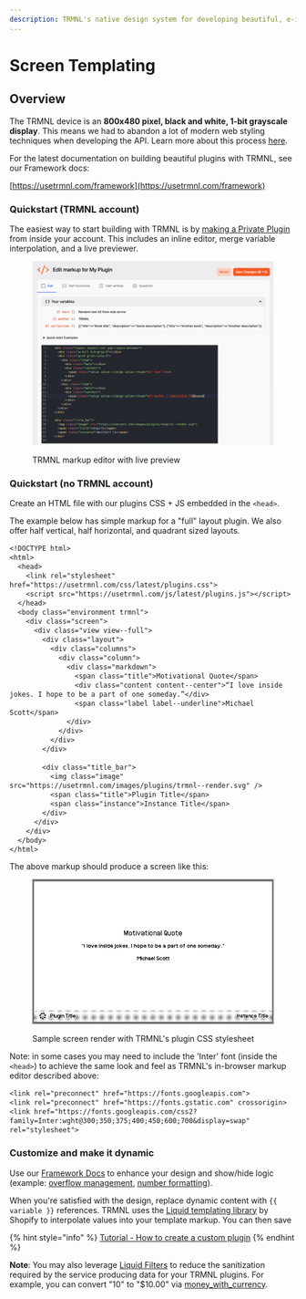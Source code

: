 ```yaml
---
description: TRMNL's native design system for developing beautiful, e-ink friendly screens.
---
```


# Screen Templating

## Overview

The TRMNL device is an **800x480 pixel, black and white, 1-bit grayscale display**.  This means we had to abandon a lot of modern web styling techniques when developing the API. Learn more about this process [here](https://usetrmnl.com/blog/design-system).

For the latest documentation on building beautiful plugins with TRMNL, see our Framework docs:

[https://usetrmnl.com/framework](https://usetrmnl.com/framework)

### Quickstart (TRMNL account)

The easiest way to start building with TRMNL is by [making a Private Plugin](https://usetrmnl.com/plugin_settings?keyname=private_plugin) from inside your account. This includes an inline editor, merge variable interpolation, and a live previewer.

<figure><img src="../.gitbook/assets/trmnl-markup-editor-live-preview.png" alt=""><figcaption><p>TRMNL markup editor with live preview</p></figcaption></figure>

### Quickstart (no TRMNL account)

Create an HTML file with our plugins CSS + JS embedded in the `<head>`.&#x20;

The example below has simple markup for a "full" layout plugin. We also offer half vertical, half horizontal, and quadrant sized layouts.

```erb
<!DOCTYPE html>
<html>
  <head>
    <link rel="stylesheet" href="https://usetrmnl.com/css/latest/plugins.css">
    <script src="https://usetrmnl.com/js/latest/plugins.js"></script>
  </head>
  <body class="environment trmnl">
    <div class="screen">
      <div class="view view--full">
        <div class="layout">
          <div class="columns">
            <div class="column">
              <div class="markdown">
                <span class="title">Motivational Quote</span>
                <div class="content content--center">“I love inside jokes. I hope to be a part of one someday.”</div>
                <span class="label label--underline">Michael Scott</span>
              </div>
            </div>
          </div>
        </div>
        
        <div class="title_bar">
          <img class="image" src="https://usetrmnl.com/images/plugins/trmnl--render.svg" />
          <span class="title">Plugin Title</span>
          <span class="instance">Instance Title</span>
        </div>
      </div>
    </div>
  </body>
</html>
```

The above markup should produce a screen like this:

<figure><img src="../.gitbook/assets/custom-plugin-quickstart-example-0.0.5-css.png" alt=""><figcaption><p>Sample screen render with TRMNL's plugin CSS stylesheet</p></figcaption></figure>

Note: in some cases you may need to include the 'Inter' font (inside the `<head>`) to achieve the same look and feel as TRMNL's in-browser markup editor described above:

```
<link rel="preconnect" href="https://fonts.googleapis.com">
<link rel="preconnect" href="https://fonts.gstatic.com" crossorigin>
<link href="https://fonts.googleapis.com/css2?family=Inter:wght@300;350;375;400;450;600;700&display=swap" rel="stylesheet">
```

### Customize and make it dynamic

Use our [Framework Docs](https://usetrmnl.com/framework) to enhance your design and show/hide logic (example: [overflow management](https://usetrmnl.com/framework/overflow), [number formatting](https://usetrmnl.com/framework/format_value)).

When you're satisfied with the design, replace dynamic content with `{{ variable }}` references. TRMNL uses the [Liquid templating library](https://shopify.github.io/liquid/) by Shopify to interpolate values into your template markup. You can then save&#x20;

{% hint style="info" %}
[Tutorial - How to create a custom plugin](https://help.usetrmnl.com/en/articles/9510536-custom-plugins)
{% endhint %}

**Note**: You may also leverage [Liquid Filters](https://shopify.dev/docs/api/liquid/filters) to reduce the sanitization required by the service producing data for your TRMNL plugins. For example, you can convert "10" to "$10.00" via [money\_with\_currency](https://shopify.dev/docs/api/liquid/filters/money).
